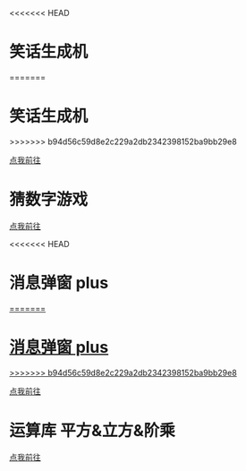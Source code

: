 <<<<<<< HEAD
 <!-- 注意：本md文件使用Markdown和html混合编写-->
# 笑话生成机
=======
<!DOCTYPE html>
  <html>
  <head>
      <meta charset="UTF-8">
  </head>
  <body>
  
  <h1>笑话生成机</h1>
>>>>>>> b94d56c59d8e2c229a2db2342398152ba9bb29e8
  <a href = "./joke_generator(笑话生成机)/index.html">
  <p>点我前往</p>
  </a>

# 猜数字游戏
  <a href = "./number_game(猜数字游戏)/number_game.html">
  <p>点我前往</p>
  </a>

<<<<<<< HEAD
# 消息弹窗 plus
  <a href = "./function/msg-box_plus(消息弹窗plus版)/index.html">
=======
  <h1>消息弹窗 plus</h1>
  <a href = "./msg-box_plus(消息弹窗plus)/index.html">
>>>>>>> b94d56c59d8e2c229a2db2342398152ba9bb29e8
  <p>点我前往</p>
  </a>

# 运算库 平方&立方&阶乘
  <a href = "./function/function-library/function-library.html">
  <p>点我前往</p>
  </a>

